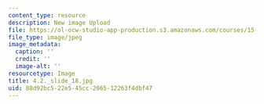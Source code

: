 ```yaml
---
content_type: resource
description: New image Upload
file: https://ol-ocw-studio-app-production.s3.amazonaws.com/courses/15-s21-nuts-and-bolts-of-business-plans-january-iap-2014/88d92bc522e545cc206512263f4dbf47_4.2._slide_18.jpg
file_type: image/jpeg
image_metadata:
  caption: ''
  credit: ''
  image-alt: ''
resourcetype: Image
title: 4.2._slide_18.jpg
uid: 88d92bc5-22e5-45cc-2065-12263f4dbf47
---
```

